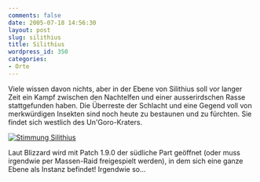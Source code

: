 ```yaml
---
comments: false
date: 2005-07-18 14:56:30
layout: post
slug: silithius
title: Silithius
wordpress_id: 350
categories:
- Orte
---
```


Viele wissen davon nichts, aber in der Ebene von Silithius soll vor langer Zeit ein Kampf zwischen den Nachtelfen und einer ausserirdschen Rasse stattgefunden haben. Die Überreste der Schlacht und eine Gegend voll von merkwürdigen Insekten sind noch heute zu bestaunen und zu fürchten. Sie findet sich westlich des Un'Goro-Kraters.

[![Stimmung Silithius](http://photos21.flickr.com/26759797_3064f635eb.jpg)](http://www.flickr.com/photos/walsweer/26759797/)

Laut Blizzard wird mit Patch 1.9.0 der südliche Part geöffnet (oder muss irgendwie per Massen-Raid freigespielt werden), in dem sich eine ganze Ebene als Instanz befindet! Irgendwie so...
